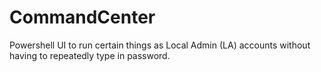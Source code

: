 # CommandCenter
Powershell UI to run certain things as Local Admin (LA) accounts without having to repeatedly type in password.
